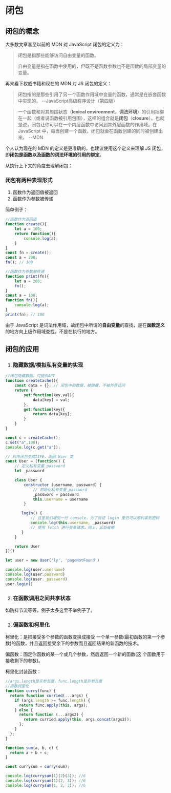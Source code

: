 # 闭包

## 闭包的概念

大多数文章甚至以前的 MDN 对 JavaScript 闭包的定义为：

> 闭包是指那些能够访问自由变量的函数。
>
> 自由变量是指在函数中使用的，但既不是函数参数也不是函数的局部变量的变量。

再来看下权威书籍和现在的 MDN 对 JS 闭包的定义：

> 闭包指的是那些引用了另一个函数作用域中变量的函数，通常是在嵌套函数中实现的。
> --JavaScript高级程序设计（第四版）

> 一个函数和对其周围状态（**lexical environment，词法环境**）的引用捆绑在一起（或者说函数被引用包围），这样的组合就是**闭包**（**closure**）。也就是说，闭包让你可以在一个内层函数中访问到其外层函数的作用域。在 JavaScript 中，每当创建一个函数，闭包就会在函数创建的同时被创建出来。
> --MDN

个人认为现在的 MDN 的定义是更准确的，也建议使用这个定义来理解 JS 闭包，即**闭包是函数以及函数的词法环境的引用的绑定**。

从执行上下文的角度去理解闭包：



### 闭包有两种表现形式

1. 函数作为返回值被返回
2. 函数作为参数被传递

简单例子：

```javascript
//函数作为返回值
function create(){
    let a = 100;
    return function(){
        console.log(a);
    }
}
const fn = create();
const a = 200;
fn(); // 100

//函数作为参数被传递
function print(fn){
    let a = 200;
    fn();
}
const a = 100;
function fn(){
    console.log(a);
}
print(fn); // 100
```

由于 JavaScript 是词法作用域，故闭包中所谓的**自由变量**的查找，是在**函数定义**的地方向上级作用域查找，不是在执行的地方。

## 闭包的应用

1. ### 隐藏数据/模拟私有变量的实现

```javascript
//闭包隐藏数据，只提供API
function createCache(){
    const data = {}; // 闭包中的数据，被隐藏，不被外界访问
    return {
        set:function(key,val){
            data[key] = val;
        },
        get:function(key){
            return data[key];
        }
    }
}

const c = createCache();
c.set("a",100);
console.log(c.get("a"));
```

```javascript
// 利用闭包生成IIFE，返回 User 类
const User = (function() {
    // 定义私有变量_password
    let _password

    class User {
        constructor (username, password) {
            // 初始化私有变量_password
            _password = password
            this.username = username
        }

       login() {
           // 这里我们增加一行 console，为了验证 login 里仍可以顺利拿到密码
           console.log(this.username, _password)
           // 使用 fetch 进行登录请求，同上，此处省略
       }
    }

    return User
})()

let user = new User('ly', 'pageNotFound')

console.log(user.username)
console.log(user.password)
console.log(user._password)
user.login()
```

2. ### 在函数调用之间共享状态

如防抖节流等等，例子太多这里不举例子了。

3. ### 	偏函数和柯里化

柯里化：是把接受多个参数的函数变换成接受 一个单一参数(最初函数的第一个参数)的函数，并且返回接受余下的参数而且返回结果的新函数的技术。

偏函数：固定你函数的某一个或几个参数，然后返回一个新的函数(这 个函数用于接收剩下的参数)。

柯里化封装函数：

```javascript
//args.length是实参长度，func.length是形参长度
//函数柯里化
function curry(func) {
  return function curried(...args) {
    if (args.length >= func.length) {
      return func.apply(this, args);
    } else {
      return function (...args2) {
        return curried.apply(this, args.concat(args2));
      };
    }
  };
}

function sum(a, b, c) {
  return a + b + c;
}

const currysum = curry(sum);

console.log(currysum(1)(2)(3)); //6
console.log(currysum(1)(2, 3)); //6
console.log(currysum(1, 2, 3)); //6
```

